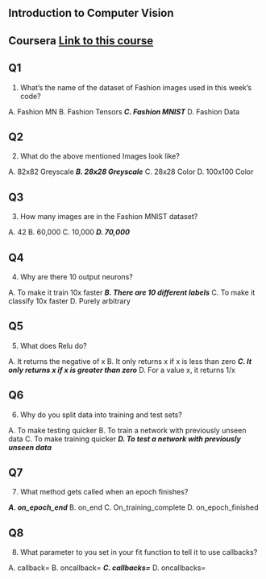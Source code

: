 ## Introduction to Computer Vision




## Coursera [Link to this course](https://www.coursera.org/learn/introduction-tensorflow/)

## Q1

1. What’s the name of the dataset of Fashion images used in this week’s code?

  A. Fashion MN
 B. Fashion Tensors
***C. Fashion MNIST***
 D. Fashion Data



## Q2

2. What do the above mentioned Images look like?

  A. 82x82 Greyscale
***B. 28x28 Greyscale***
 C. 28x28 Color
 D. 100x100 Color



## Q3

3. How many images are in the Fashion MNIST dataset?

  A. 42
 B. 60,000
 C. 10,000
***D. 70,000***


## Q4

4. Why are there 10 output neurons?

  A. To make it train 10x faster
***B. There are 10 different labels***
 C. To make it classify 10x faster
 D. Purely arbitrary


## Q5

5. What does Relu do?

  A. It returns the negative of x
 B. It only returns x if x is less than zero
***C. It only returns x if x is greater than zero***
 D. For a value x, it returns 1/x


## Q6

6. Why do you split data into training and test sets?

  A. To make testing quicker
 B. To train a network with previously unseen data
 C. To make training quicker
***D. To test a network with previously unseen data***


## Q7

7. What method gets called when an epoch finishes?

  ***A. on\_epoch\_end***
 B. on\_end
 C. On\_training\_complete
 D. on\_epoch\_finished


## Q8

8. What parameter to you set in your fit function to tell it to use callbacks?

  A. callback=
 B. oncallback=
***C. callbacks=***
 D. oncallbacks= 